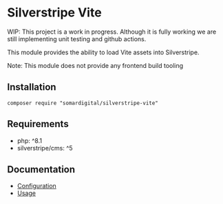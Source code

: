 # Silverstripe Vite

WIP: This project is a work in progress. Although it is fully working we are still implementing unit testing and github actions.

This module provides the ability to load Vite assets into Silverstripe.

Note: This module does not provide any frontend build tooling

## Installation

```
composer require "somardigital/silverstripe-vite"
```

## Requirements

* php: ^8.1
* silverstripe/cms: ^5

## Documentation

- [Configuration](docs/en/configuration.md)
- [Usage](docs/en/usage.md)

